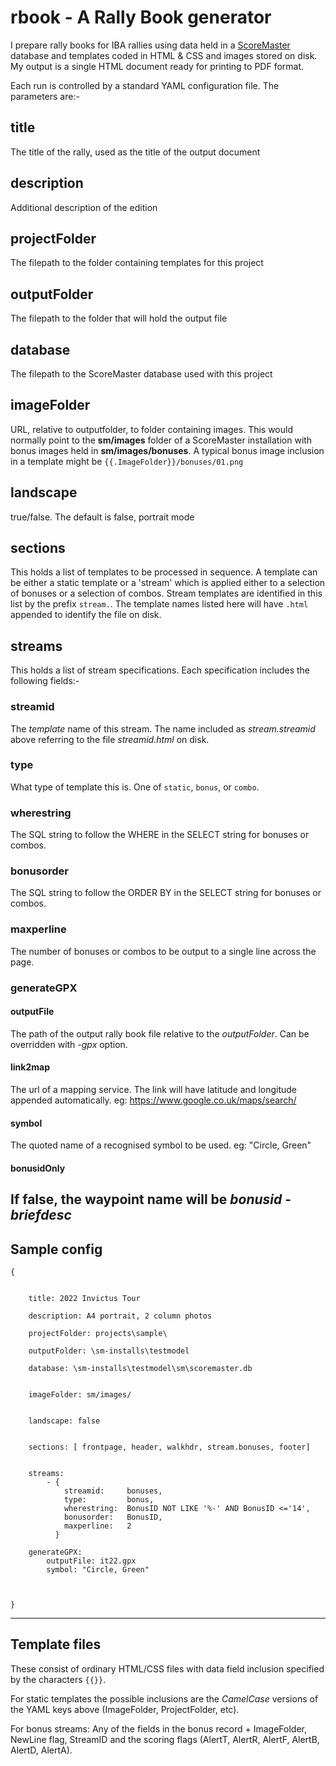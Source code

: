 # rbook - A Rally Book generator

I prepare rally books for IBA rallies using data held in a [ScoreMaster](https://github.com/ibauk/sm3) database and templates coded in HTML & CSS and images stored on disk. My output is a single HTML document ready for printing to PDF format.

Each run is controlled by a standard YAML configuration file. The parameters are:-

## title
The title of the rally, used as the title of the output document

## description
Additional description of the edition

## projectFolder
The filepath to the folder containing templates for this project

## outputFolder
The filepath to the folder that will hold the output file

## database
The filepath to the ScoreMaster database used with this project


## imageFolder
URL, relative to outputfolder, to folder containing images. This would normally point to the **sm/images** folder of a ScoreMaster installation with bonus images held in **sm/images/bonuses**. A typical bonus image inclusion in a template might be `{{.ImageFolder}}/bonuses/01.png`


## landscape
true/false. The default is false, portrait mode


## sections
This holds a list of templates to be processed in sequence. A template can be either a static template or a 'stream' which is applied either to a selection of bonuses or a selection of combos. Stream templates are identified in this list by the prefix `stream.`. The template names listed here will have `.html` appended to identify the file on disk.

## streams
This holds a list of stream specifications. Each specification includes the following fields:-

### streamid
The *template* name of this stream. The name included as *stream.streamid* above referring to the file *streamid.html* on disk.

### type
What type of template this is. One of `static`, `bonus`, or `combo`.

### wherestring
The SQL string to follow the WHERE in the SELECT string for bonuses or combos.

### bonusorder
The SQL string to follow the ORDER BY in the SELECT string for bonuses or combos.

### maxperline
The number of bonuses or combos to be output to a single line across the page.

### generateGPX
#### outputFile
The path of the output rally book file relative to the *outputFolder*. Can be overridden with *-gpx*  option.

#### link2map
The url of a mapping service. The link will have latitude and longitude appended automatically. 
eg: https://www.google.co.uk/maps/search/

#### symbol
The quoted name of a recognised symbol to be used. eg: "Circle, Green"

#### bonusidOnly
If false, the waypoint name will be *bonusid* - *briefdesc*
---

## Sample config 

```
{


    title: 2022 Invictus Tour

    description: A4 portrait, 2 column photos

    projectFolder: projects\sample\

    outputFolder: \sm-installs\testmodel

    database: \sm-installs\testmodel\sm\scoremaster.db


    imageFolder: sm/images/


    landscape: false


    sections: [ frontpage, header, walkhdr, stream.bonuses, footer]


    streams:
        - { 
            streamid:     bonuses, 
            type:         bonus,
            wherestring:  BonusID NOT LIKE '%-' AND BonusID <='14',
            bonusorder:   BonusID,
            maxperline:   2
          }

    generateGPX:
        outputFile: it22.gpx
        symbol: "Circle, Green"



}
```

---
## Template files
These consist of ordinary HTML/CSS files with data field inclusion specified by the characters `{{}}`. 

For static templates the possible inclusions are the *CamelCase* versions of the YAML keys above (ImageFolder, ProjectFolder, etc). 

For bonus streams: Any of the fields in the bonus record + ImageFolder, NewLine flag, StreamID and the scoring flags (AlertT, AlertR, AlertF, AlertB, AlertD, AlertA).



